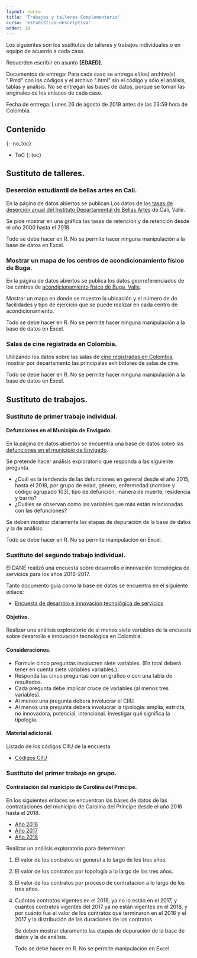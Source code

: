 ```yaml
---
layout: curso
title: 'Trabajos y talleres Complementario'
curso: 'estadistica-descriptiva'
order: 10
---
```


Los siguientes son los sustitutos de talleres y
trabajos individuales o en equipo de acuerdo
a cada caso.

Recuerden escribir en asunto **[EDAED]**.

Documentos de entrega: Para cada caso se entrega el(los) archivo(s)
".Rmd" con los códigos y el archivo ".html" sin el código y
sólo el análisis, tablas y análisis. No se entregan las bases de datos,
porque se toman las originales de los enlaces de cada caso.

Fecha de entrega: Lunes 26 de agosto de 2019 antes de las 23:59
hora de Colombia.  


## Contenido
{: .no_toc}

* ToC
{: toc}

## Sustituto de talleres.

### Deserción estudiantil de bellas artes en Cali.

En la página de datos abiertos se publican Los
datos de las[ tasas de deserción anual del
Instituto Departamental de Bellas Artes](https://www.datos.gov.co/Educaci-n/Deserci-n-estudiantil-promedio-anual/abi4-xbjf) de Cali, Valle.

Se pide mostrar en una gráfica las tasas de retención
y de retención desde el año 2000 hasta el 2018.

Todo se debe hacer en R. No se permite hacer ninguna
manipulación a la base de datos en Excel.

### Mostrar un mapa de los centros de acondicionamiento físico de Buga.

En la página de datos abiertos se publica los datos georreferenciados
de los centros de [acondicionamiento físico de Buga, Valle](https://www.datos.gov.co/Deporte-y-Recreaci-n/Centros-de-acondicionamiento-f-sico-Guadalajara-de/pjfe-2854).

Mostrar un mapa en donde se muestre la ubicación y el número de
de facilidades y tipo de ejercicio que se puede realizar en
cada centro de acondicionamiento.

Todo se debe hacer en R. No se permite hacer ninguna
manipulación a la base de datos en Excel.


### Salas de cine registrada en Colombia.

Utilizando los datos sobre las salas de [cine registradas en Colombia](https://www.datos.gov.co/Deporte-y-Recreaci-n/Salas-de-cine-registradas-en-Colombia-Publicaci-n-/dj2m-85j7),
mostrar por departamento las principales exhibidores de
salas de cine.

Todo se debe hacer en R. No se permite hacer ninguna
manipulación a la base de datos en Excel.




## Sustituto de trabajos.

### Sustituto de primer trabajo individual.

#### Defunciones en el Municipio de Envigado.

En la página de datos abiertos se encuentra una base
de datos sobre las [defunciones en el municipio de Envigado](https://www.datos.gov.co/Salud-y-Protecci-n-Social/Defunciones-Municipio-de-Envigado/5nyx-jhqh).

Se pretende hacer análisis exploratorio que responda
a las siguiente pregunta.

 - ¿Cuál es la tendencia de las defunciones en
    general desde el año 2015,
   hasta el 2018, por grupo de edad, género,
    enfermedad (nombre y código agrupado 103),  tipo de
    defunción, manera de muerte, residencia y barrio?
  - ¿Cuáles se observan como las variables que más
    están relacionadas con las defunciones?

Se deben mostrar claramente las etapas de depuración de
la base de datos y la de análisis.

Todo se debe hacer en R. No se permite manipulación en Excel.    

### Sustituto del segundo trabajo individual.

El DANE realizó una encuesta sobre desarrollo e innovación
tecnológica de servicios para los años 2016-2017.

Tanto  documento guía como la base de datos se encuentra en
el siguiente enlace:

  - [Encuesta de desarrolo e innovación tecnológica de servicios](http://microdatos.dane.gov.co/index.php/catalog/584/get_microdata)

#### Objetivo.

Realizar una análisis exploratorio de al menos siete variables
de la encuesta sobre desarrollo e innovación tecnológica en Colombia.

#### Consideraciones.

  -  Formule cinco preguntas involucren siete variables. (En total
     deberá tener en cuenta siete variables variables.).
  - Responda las cinco preguntas con un gráfico o con una tabla
    de resultados.
  - Cada pregunta debe implicar cruce de variables (al menos tres
    variables).
  - Al menos una pregunta deberá involucrar el CIIU.
  - Al menos una pregunta deberá involucrar la tipología:
    amplia, estricta, no innovadora, potencial, intencional.
    Investigar qué significa la tipología.

#### Material adicional.  

Listado de los códigos CIIU de la encuesta.

  - [Códigos CIIU](http://media.actualicese.com/VB19-estructura-detallada-CIIU-4AC.xlsx&preferer=actualicese.com-39147&cat=-)

### Sustituto del primer trabajo en grupo.

#### Contratación del municipio de Carolina del Príncipe.

En los siguientes enlaces se encuentran las bases de datos
de las contrataciones del municipio de Carolina del Príncipe
desde el año 2016 hasta el 2018.

  - [Año 2016](https://www.datos.gov.co/Gastos-Gubernamentales/Contrataci-n-A-o-2016-Municipio-de-Carolina-del-Pr/vn9y-7ihz)
  - [Año 2017](https://www.datos.gov.co/Gastos-Gubernamentales/Contrataci-n-A-o-2017-Municipio-de-Carolina-del-Pr/ed3x-tstt)
  - [Año 2018](https://www.datos.gov.co/Gastos-Gubernamentales/Contrataci-n-A-o-2018-Municipio-de-Carolina-del-Pr/uws3-8hge)


Realizar un análisis exploratorio para determinar:

1. El valor de los contratos en general a lo largo de los tres años.
2. El valor de los contratos por topología a lo largo de
   los tres años.
3. El valor de los contratos por proceso de contratacíon
   a lo largo de los tres años.   
4. Cuántos contratos vigentes en el 2016, ya no lo están en el 2017,
   y cuántos contratos vigentes del 2017 ya no están vigentes en el 2018,
   y por cuánto fue el valor de los contratos que terminaron en el 2016 y
   el 2017 y la distribución de las duraciones de los contratos.

   Se deben mostrar claramente las etapas de depuración de
   la base de datos y la de análisis.

   Todo se debe hacer en R. No se permite manipulación en Excel.  

<!---
## Objetivo.

De manera individual realizar un análisis exploratorio proponiendo
cinco (5) preguntas y
obtener la respuesta por procesamiento con R a la base de datos
de accidentalidad de Envigado 2016, 2017 y primer semestre de 2018.


## Actividades.

 - Leer la base de datos en R.
 - Realizar depuraciones y arreglos apropiados a la base de datos.
 - Presentar un análisis descriptivo genera.


## Análisis exploratorio y descriptivo.   

+ Proponer cinco (5) preguntas a la base de datos de accidentalidad.
+ Por lo menos una de las preguntas deben involucrar:

  - Uso de las coordenadas de accidentes.
  - Barrios de Envigado.
  - Hora de accidente.
  - Día del mes del accidente.
  - Número de personas involucrados en el accidente.


## Fecha de entrega.

Lunes, 1 de abril de 2019 antes de las 23:59 [hora de Colombia](http://horalegal.inm.gov.co).

Recuerde que deberá ser enviado desde el correo oficial
de la universidad al correo **krcabrer@unal.edu.co** y
en asunto **[EDAED]**.

## Documentos a entregar.

1. Base de datos original descargada.
   (comprimida en formato zip o rar).
2. Trabajo con las gráficas, el análisis y la respuesta
   a las preguntas en formato **".html"**.
3. Guión en formato **".Rmd"** con el código utilizado.

## Condiciones.

 - Este trabajo sustituye **una** nota de un trabajo individual
faltante o de un taller o trabajo en grupo.

 - Si tiene todo presentado correctamente, puede mejorar la nota
del trabajo final.

-->








<!--
## Trabajo Extra

### Objetivo

Realizar una análisis exploratorio de datos sobre
el cubrimiento de internet en el país tanto de
el nivel de uso, como del cubrimiento de wifi gratis y
su relación con zonas productivas de café.

### Bases de datos

 - [Zonas wifi gratis para la gente - 18 octubre de 2017](https://www.datos.gov.co/Ciencia-Tecnolog-a-e-Innovaci-n/ZONAS-WIFI-GRATIS-PARA-LA-GENTE-18-OCTUBRE-2017/aknp-iqxx)
 - [Zonas wifi gratis para la gente - 20 septiembre de 2017](https://www.datos.gov.co/Ciencia-Tecnolog-a-e-Innovaci-n/ZONAS-WIFI-GRATIS-PARA-LA-GENTE-29-SEPTIEMBRE-2017/hfxz-25h7)
 - [Suscriptores internet por departamento, municipio y población 2016](https://www.datos.gov.co/Ciencia-Tecnolog-a-e-Innovaci-n/SUSCRIPTORES-INTERNET-DEPARTAMENTO-MUNICIPIO-Y-POB/v6g7-s8ph)
 - [Cadena Productiva Café -Área, Producción y Rendimiento](https://www.datos.gov.co/Agricultura-y-Desarrollo-Rural/Cadena-Productiva-Caf-Area-Producci-n-Y-Rendimient/mc73-h8xp)

### Preguntas para el análisis exploratorio.

  1. ¿Qué diferencia hay entre las bases de datos de la
     información sobre los wifi gratis?
  2. ¿Que tan equitativo es la distribución de los wifi
      gratis en Colombia con los suscriptores actuales
      por municipio?
  3. ¿Existe relación entre los proyectos de wifi gratis,
      con las zonas productivas de café?

### Consideraciones.

 - El análisis exploratorio está orientado a contestar las
   preguntas a nivel de municipio.
 - El análisis deberá incluir gráficas claras.
 - El análisis puede incluir tablas descriptivas.
 - Debe mostar conclusiones y recomendaciones.


### Documentos a entregar.

   1. Documento en formato ".html" con los resultados
      del análisis exploratorio.
   2. Bases de datos utilizadas en formato ".csv".
   3. Código utilizado en formato ".Rmd".

### Fecha de entrega.

Lunes 27 de noviembre de 2017 antes de las 23:59 hora de Colombia,
al correo **krcabrer@unal.edu.co** y no olvidar en asunto
la sigla **[EDAED]**.
--->
